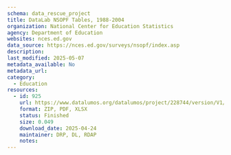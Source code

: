```yaml
---
schema: data_rescue_project 
title: DataLab NSOPF Tables, 1988-2004
organization: National Center for Education Statistics
agency: Department of Education
websites: nces.ed.gov
data_source: https://nces.ed.gov/surveys/nsopf/index.asp
description: 
last_modified: 2025-05-07
metadata_available: No
metadata_url: 
category:
  - Education 
resources:
  - id: 925
    url: https://www.datalumos.org/datalumos/project/228744/version/V1/view
    format: ZIP, PDF, XLSX
    status: Finished
    size: 0.049
    download_date: 2025-04-24
    maintainer: DRP, DL, RDAP
    notes: 
---
```

